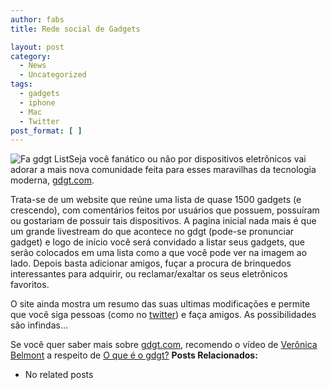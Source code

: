 ```yaml
---
author: fabs
title: Rede social de Gadgets

layout: post
category:
  - News
  - Uncategorized
tags:
  - gadgets
  - iphone
  - Mac
  - Twitter
post_format: [ ]
---
```

![Fa gdgt List][1]Seja você fanático ou não por dispositivos eletrônicos vai adorar a mais nova comunidade feita para esses maravilhas da tecnologia moderna, [gdgt.com][2].

Trata-se de um website que reúne uma lista de quase 1500 gadgets (e crescendo), com comentários feitos por usuários que possuem, possuíram ou gostariam de possuir tais dispositivos. A pagina inicial nada mais é que um grande livestream do que acontece no gdgt (pode-se pronunciar gadget) e logo de início você será convidado a listar seus gadgets, que serão colocados em uma lista como a que você pode ver na imagem ao lado. Depois basta adicionar amigos, fuçar a procura de brinquedos interessantes para adquirir, ou reclamar/exaltar os seus eletrônicos favoritos.

O site ainda mostra um resumo das suas ultimas modificações e permite que você siga pessoas (como no [twitter][3]) e faça amigos. As possibilidades são infindas…

Se você quer saber mais sobre [gdgt.com][2], recomendo o vídeo de [Verônica Belmont][4] a respeito de [O que é o gdgt?][5] 
**Posts Relacionados:** 
*   No related posts












 [1]: http://vidageek.net/wp-content/uploads/2009/07/image-4.png "Fa gdgt List"
 [2]: http://gdgt.com
 [3]: http://twitter.com
 [4]: http://en.wikipedia.org/wiki/Veronica_Belmont
 [5]: http://features.gdgt.com/2009/07/01/introducing-gdgt/





